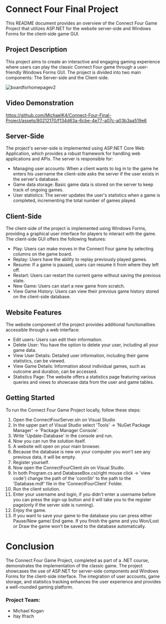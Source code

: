 # Connect Four Final Project

This README document provides an overview of the Connect Four Game Project that utilizes ASP.NET for the website server-side and Windows Forms for the client-side game GUI.

## Project Description
This project aims to create an interactive and engaging gaming experience where users can play the classic Connect Four game through a user-friendly Windows Forms GUI. The project is divided into two main components: The Server-side and the Client-side.

![boardforhomepagev2](https://github.com/MichaelK4/Connect-Four-Final-Project/assets/80212170/8a9e566d-c807-4a59-96e5-f5cec25403b3)

## Video Demonstration
https://github.com/MichaelK4/Connect-Four-Final-Project/assets/80212170/f134d63a-6cbe-4e77-a07c-a03b3aa519e6

## Server-Side
The project's server-side is implemented using ASP.NET Core Web Application, which provides a robust framework for handling web applications and APIs. The server is responsible for:

* Managing user accounts: When a client wants to log in to the game he enters his username the client-side asks the server if the user exists in the server's database.
* Game data storage: Basic game data is stored on the server to keep track of ongoing games.
* User statistics: The server updates the user's statistics when a game is completed, incrementing the total number of games played.

## Client-Side
The client-side of the project is implemented using Windows Forms, providing a graphical user interface for players to interact with the game. The client-side GUI offers the following features:

* Play: Users can make moves in the Connect Four game by selecting columns on the game board.
* Replay: Users have the ability to replay previously played games.
* Resume: If a game is paused, users can resume it from where they left off.
* Restart: Users can restart the current game without saving the previous state.
* New Game: Users can start a new game from scratch.
* View Game History: Users can view their previous game history stored on the client-side database.

## Website Features
The website component of the project provides additional functionalities accessible through a web interface:
* Edit users: Users can edit their information.
* Delete User: You have the option to delete your user, including all your game data.
* View User Details: Detailed user information, including their game statistics, can be viewed.
* View Game Details: Information about individual games, such as outcome and duration, can be accessed.
* Statistics Page: The website offers a statistics page featuring various queries and views to showcase data from the user and game tables.


## Getting Started
To run the Connect Four Game Project locally, follow these steps:

1. Open the ConnectFourServer.sln on Visual Studio
2. In the upper part of Visual Studio select 'Tools' -> 'NuGet Package Manager' -> 'Package Manager Console'.
3. Write 'Update-Database' in the console and run.
4. Now you can run the solution itself.
5. A website will open on your main browser.
6. Because the database is new on your computer you won't see any previous data, it will be empty.
7. Register yourself.
8. Now open the ConnectFourClient.sln on Visual Studio.
9. In both Program.cs and DatabaseBox.cs(right mouse click -> 'view code') change the path of the 'connStr' to the path to the 'Database.mdf' file in the 'ConnectFourClient' Folder.
10. Run the client solution.
11. Enter your username and login, if you didn't enter a username before you can press the sign-up button and it will take you to the register page(only if the server side is running).
12. Enjoy the game.
13. If you want to save your game to the database you can press either Pause/New game/ End game. If you finish the game and you Won/Lost or Draw the game won't be saved to the database automatically.


# Conclusion
The Connect Four Game Project, completed as part of a .NET course, demonstrates the implementation of the classic game. The project showcases the use of ASP.NET for server-side components and Windows Forms for the client-side interface. The integration of user accounts, game storage, and statistics tracking enhances the user experience and provides a well-rounded gaming platform.

### Project Team:
* Michael Kogan
* Itay Ifrach











   

